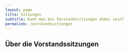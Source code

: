 ```yaml
---
layout: page
title: Sitzungen
subtitle: Kann man bei Vorstandssitzungen dabei sein?
permalink: /vorstandssitzungen
---
```

## Über die Vorstandssitzungen